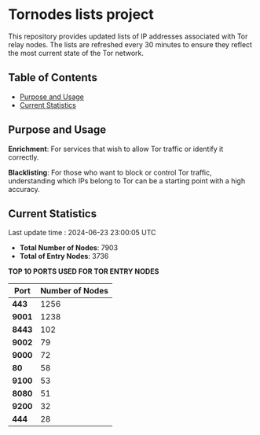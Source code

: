 # Tornodes lists project

This repository provides updated lists of IP addresses associated with Tor relay nodes. The lists are refreshed every 30 minutes to ensure they reflect the most current state of the Tor network.

## Table of Contents

- [Purpose and Usage](#purpose-and-usage)
- [Current Statistics](#current-statistics)


## Purpose and Usage

**Enrichment**: For services that wish to allow Tor traffic or identify it correctly.

**Blacklisting**: For those who want to block or control Tor traffic, understanding which IPs belong to Tor can be a starting point with a high accuracy.

## Current Statistics

Last update time : 2024-06-23 23:00:05 UTC

- **Total Number of Nodes**: 7903
- **Total of Entry Nodes**: 3736

**TOP 10 PORTS USED FOR TOR ENTRY NODES**

| **Port** | **Number of Nodes** |
|------|-----------------|
| **443**   | 1256  |
| **9001**   | 1238  |
| **8443**   | 102  |
| **9002**   | 79  |
| **9000**   | 72  |
| **80**   | 58  |
| **9100**   | 53  |
| **8080**   | 51  |
| **9200**   | 32  |
| **444**   | 28  |

